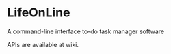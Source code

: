 LifeOnLine
============
A command-line interface to-do task manager software

APIs are available at wiki.
